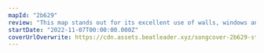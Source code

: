 ```yaml
---
mapId: "2b629"
review: "This map stands out for its excellent use of walls, windows and beautiful chroma lights that really shine in this custom Billie environment! The accessible lowers have engaging patterns and are tons of fun as well!"
startDate: "2022-11-07T00:00:00.000Z"
coverUrlOverwrite: https://cdn.assets.beatleader.xyz/songcover-2b629-stars.jpg
---
```

